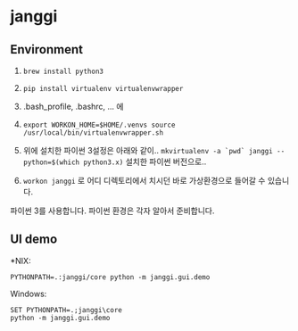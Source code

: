 # janggi

## Environment

1. `brew install python3`

2. `pip install virtualenv virtualenvwrapper`

3. .bash_profile, .bashrc, ... 에

4. `export WORKON_HOME=$HOME/.venvs
source /usr/local/bin/virtualenvwrapper.sh`

5. 위에 설치한 파이썬 3설정은 아래와 같이.. ``mkvirtualenv -a `pwd` janggi --python=$(which python3.x)``
설치한 파이썬 버전으로..

6. `workon janggi` 로 어디 디렉토리에서 치시던 바로 가상환경으로 들어갈 수 있습니다.

파이썬 3를 사용합니다.  파이썬 환경은 각자 알아서 준비합니다.


## UI demo

\*NIX:

`PYTHONPATH=.:janggi/core python -m janggi.gui.demo`

Windows:

```
SET PYTHONPATH=.;janggi\core
python -m janggi.gui.demo
```
